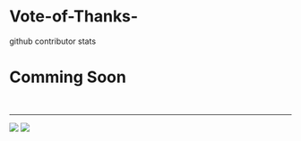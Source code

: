 # Vote-of-Thanks-
github contributor stats
# Comming Soon


<br>
<hr>

<img src="https://voteofthanks.azurewebsites.net/?username=engineerscodes&repo=engineerscodes"> 

<img src="https://voteofthanks.azurewebsites.net/?username=opencodeiiita&repo=OpenCode_Revamp"> 




